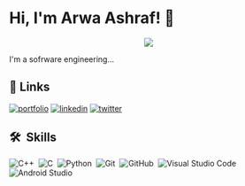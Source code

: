 
# Hi, I'm Arwa Ashraf! 👋

<p align="center">
  <a href="https://github.com/DenverCoder1/readme-typing-svg"><img src="https://readme-typing-svg.herokuapp.com/?lines=Full-stack%20web%20developer;Always%20learning%20new%20things&font=Fira%20Code&center=true&width=440&height=45&color=f75c7e&vCenter=true&size=22"></a>
</p> 

I'm a sofrware engineering...


## 🔗 Links
[![portfolio](https://img.shields.io/badge/my_portfolio-000?style=for-the-badge&logo=ko-fi&logoColor=white)](https://github.com/Arwa224)
[![linkedin](https://img.shields.io/badge/linkedin-0A66C2?style=for-the-badge&logo=linkedin&logoColor=white)](https://www.linkedin.com/in/arwa-ashraf-51391421b/)
[![twitter](https://img.shields.io/badge/twitter-1DA1F2?style=for-the-badge&logo=twitter&logoColor=white)](https://twitter.com/arwaashraf0220?fbclid=IwAR3e6vlhhpnbHh58m1M_UO9u1mIQ93wKoohn2g8cAH-hySH4OcbA5mAq2nY)


## 🛠 &nbsp;Skills
![C++](https://img.shields.io/badge/-C++%20-05122A?style=flat&logo=C++)&nbsp;
![C](https://img.shields.io/badge/-C%20-05122A?style=flat&logo=C)&nbsp;
![Python](https://img.shields.io/badge/-Python%20-05122A?style=flat&logo=python)&nbsp;
![Git](https://img.shields.io/badge/-Git-05122A?style=flat&logo=git)&nbsp;
![GitHub](https://img.shields.io/badge/-GitHub-05122A?style=flat&logo=github)&nbsp;
![Visual Studio Code](https://img.shields.io/badge/-Visual%20Studio%20Code-05122A?style=flat&logo=visual-studio-code&logoColor=007ACC)&nbsp;
![Android Studio](https://img.shields.io/badge/-Android%20Studio-05122A?style=flat&logo=Android-studio&logoColor=007ACC)&nbsp;
